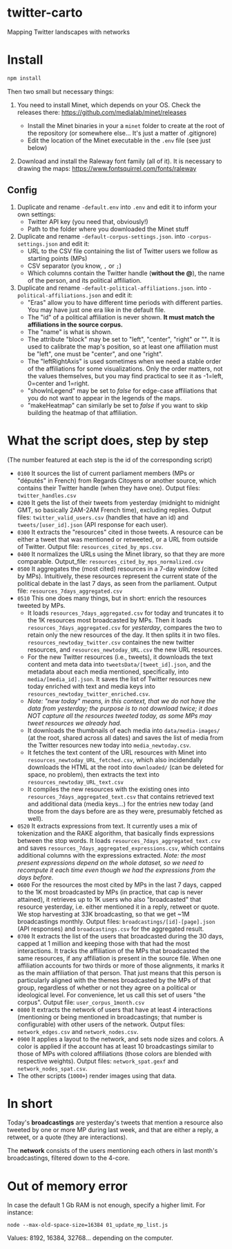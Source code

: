 # twitter-carto
Mapping Twitter landscapes with networks

# Install

```js
npm install
```

Then two small but necessary things:

1. You need to install Minet, which depends on your OS. Check the releases there: https://github.com/medialab/minet/releases
	* Install the Minet binaries in your a ```minet``` folder to create at the root of the repository (or somewhere else... It's just a matter of .gitignore)
	* Edit the location of the Minet executable in the ```.env``` file (see just below)

2. Download and install the Raleway font family (all of it). It is necessary to drawing the maps: https://www.fontsquirrel.com/fonts/raleway

## Config

1. Duplicate and rename ```-default.env``` into ```.env``` and edit it to inform your own settings:
	* Twitter API key (you need that, obviously!)
	* Path to the folder where you downloaded the Minet stuff
2. Duplicate and rename ```-default-corpus-settings.json```.  into ```-corpus-settings.json``` and edit it:
	* URL to the CSV file containing the list of Twitter users we follow as starting points (MPs)
	* CSV separator (you know, ```,``` or ```;```)
	* Which columns contain the Twitter handle (**without the @**), the name of the person, and its political affiliation.
3. Duplicate and rename ```-default-political-affiliations.json```.  into ```-political-affiliations.json``` and edit it:
	* "Eras" allow you to have different time periods with different parties. You may have just one era like in the default file.
	* The "id" of a political affiliation is never shown. **It must match the affiliations in the source corpus.**
	* The "name" is what is shown.
	* The attribute "block" may be set to "left", "center", "right" or "". It is used to calibrate the map's position, so at least one affiliation must be "left", one must be "center", and one "right".
	* The "leftRightAxis" is used sometimes when we need a stable order of the affiliations for some visualizations. Only the order matters, not the values themselves, but you may find practical to see it as -1=left, 0=center and 1=right.
	* "showInLegend" may be set to *false* for edge-case affiliations that you do not want to appear in the legends of the maps.
	* "makeHeatmap" can similarly be set to *false* if you want to skip building the heatmap of that affiliation.

# What the script does, step by step

(The number featured at each step is the id of the corresponding script)

* ```0100``` It sources the list of current parliament members (MPs or "députés" in French) from Regards Citoyens or another source, which contains their Twitter handle (when they have one). Output files: ```twitter_handles.csv```
* ```0200``` It gets the list of their tweets from yesterday (midnight to midnight GMT, so basically 2AM-2AM French time), excluding replies. Output files: ```twitter_valid_users.csv``` (handles that have an id) and ```tweets/[user_id].json``` (API response for each user).
* ```0300``` It extracts the "resources" cited in those tweets. A resource can be either a tweet that was mentioned or retweeted, or a URL from outside of Twitter. Output file: ```resources_cited_by_mps.csv```.
* ```0400``` It normalizes the URLs using the Minet library, so that they are more comparable. Output_file: ```resources_cited_by_mps_normalized.csv```
* ```0500``` It aggregates the (most cited) resources in a 7-day window (cited by MPs). Intuitively, these resources represent the current state of the political debate in the last 7 days, as seen from the parliament. Output file: ```resources_7days_aggregated.csv```
* ```0510``` This one does many things, but in short: enrich the resources tweeted by MPs.
	* It loads ```resources_7days_aggregated.csv``` for today and truncates it to the 1K resources most broadcasted by MPs. Then it loads ```resources_7days_aggregated.csv``` for *yesterday*, compares the two to retain only the new resources of the day. It then splits it in two files. ```resources_newtoday_twitter.csv``` containes the new twitter resources, and ```resources_newtoday_URL.csv``` the new URL resources.
	* For the new Twitter resources (i.e., tweets), it downloads the text content and meta data into ```tweetsData/[tweet_id].json```, and the metadata about each media mentioned, specifically, into ```media/[media_id].json```. It saves the list of Twitter resources new today enriched with text and media keys into ```resources_newtoday_twitter_enriched.csv```. 
	* *Note: "new today" means, in this context, that we do not have the data from yesterday; the purpose is to not download twice; it does NOT capture all the resources tweeted today, as some MPs may tweet resources we already had.*
	* It downloads the thumbnails of each media into ```data/media-images/``` (at the root, shared across all dates) and saves the list of media from the Twitter resources new today into ```media_newtoday.csv```.
	* It fetches the text content of the URL resources with Minet into ```resources_newtoday_URL_fetched.csv```, which also incidendally downloads the HTML at the root into ```downloaded/``` (can be deleted for space, no problem), then extracts the text into ```resources_newtoday_URL_text.csv```
	* It compiles the new resources with the existing ones into ```resources_7days_aggregated_text.csv``` that contains retrieved text and additional data (media keys...) for the entries new today (and those from the days before are as they were, presumably fetched as well).
* ```0520``` It extracts expressions from text. It currently uses a mix of tokenization and the RAKE algorithm, that basically finds expressions between the stop words. It loads ```resources_7days_aggregated_text.csv``` and saves ```resources_7days_aggregated_expressions.csv```, which contains additional columns with the expressions extracted. *Note: the most present expressions depend on the whole dataset, so we need to recompute it each time even though we had the expressions from the days before.*
* ```0600``` For the resources the most cited by MPs in the last 7 days, capped to the 1K most broadcasted by MPs (in practice, that cap is never attained), it retrieves up to 1K users who also "broadcasted" that resource yesterday, i.e. either mentioned it in a reply, retweet or quote. We stop harvesting at 33K broadcasting, so that we get ~1M broadcastings monthly. Output files: ```broadcastings/[id]-[page].json``` (API responses) and ```broadcastings.csv``` for the aggregated result. 
* ```0700``` It extracts the list of the users that broadcasted during the 30 days, capped at 1 million and keeping those with that had the most interactions. It tracks the affiliation of the MPs that broadcasted the same resources, if any affiliation is present in the source file. When one affiliation accounts for two thirds or more of those alignments, it marks it as the main affiliation of that person. That just means that this person is particularly aligned with the themes broadcasted by the MPs of that group, regardless of whether or not they agree on a political or ideological level. For convenience, let us call this set of users "the corpus". Output file: ```user_corpus_1month.csv```
* ```0800``` It extracts the network of users that have at least 4 interactions (mentioning or being mentioned in broadcastings; that number is configurable) with other users of the network. Output files: ```network_edges.csv``` and ```network_nodes.csv```.
* ```0900``` It applies a layout to the network, and sets node sizes and colors. A color is applied if the account has at least 10 broadcastings similar to those of MPs with colored affiliations (those colors are blended with respective weights). Output files: ```network_spat.gexf``` and ```network_nodes_spat.csv```.
* The other scripts (```1000+```) render images using that data.

# In short

Today's **broadcastings** are yesterday's tweets that mention a resource also tweeted by one or more MP during last week, and that are either a reply, a retweet, or a quote (they are interactions).

The **network** consists of the users mentioning each others in last month's broadcastings, filtered down to the 4-core.

# Out of memory error
In case the default 1 Gb RAM is not enough, specify a higher limit. For instance:
```
node --max-old-space-size=16384 01_update_mp_list.js
```
Values: 8192, 16384, 32768... depending on the computer.